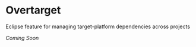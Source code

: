 # Overtarget
Eclipse feature for managing target-platform dependencies across projects


*Coming Soon*
